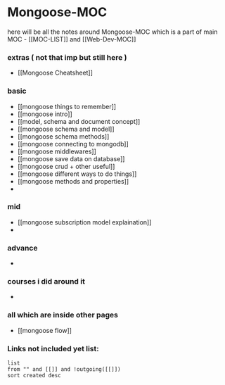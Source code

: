 
# Mongoose-MOC

here will be all the notes around Mongoose-MOC which is a part of main MOC - [[MOC-LIST]] and [[Web-Dev-MOC]]


### extras ( not that imp but still here )

- [[Mongoose Cheatsheet]]

### basic

- [[mongoose things to remember]]
- [[mongoose intro]]
- [[model, schema and document concept]]
- [[mongoose schema and model]]
- [[mongoose schema methods]]
- [[mongoose connecting to mongodb]]
- [[mongoose middlewares]]
- [[mongoose save data on database]]
- [[mongoose crud + other useful]]
- [[mongoose different ways to do things]]
- [[mongoose methods and properties]]
- 


### mid

- [[mongoose subscription model explaination]]
- 

### advance

- 


### courses i did around it

- 


### all which are inside other pages

- [[mongoose flow]]


### **Links not included yet list:**
```dataview
list
from "" and [[]] and !outgoing([[]])
sort created desc
```


